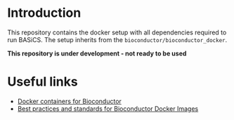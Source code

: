# Introduction

This repository contains the docker setup with all dependencies required to run BASiCS. The setup inherits from the `bioconductor/bioconductor_docker`.

**This repository is under development - not ready to be used**

# Useful links

- [Docker containers for Bioconductor](https://www.bioconductor.org/help/docker/)
- [Best practices and standards for Bioconductor Docker Images](https://github.com/Bioconductor/bioconductor_docker/blob/master/best_practices.md)


